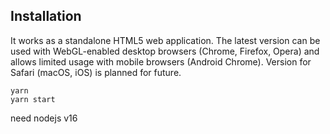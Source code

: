 
## Installation

It works as a standalone HTML5 web application. The latest version can be used with
WebGL-enabled desktop browsers (Chrome, Firefox, Opera) and allows limited usage
with mobile browsers (Android Chrome). Version for Safari (macOS, iOS) is planned for future.

```
yarn
yarn start
```
need nodejs v16
